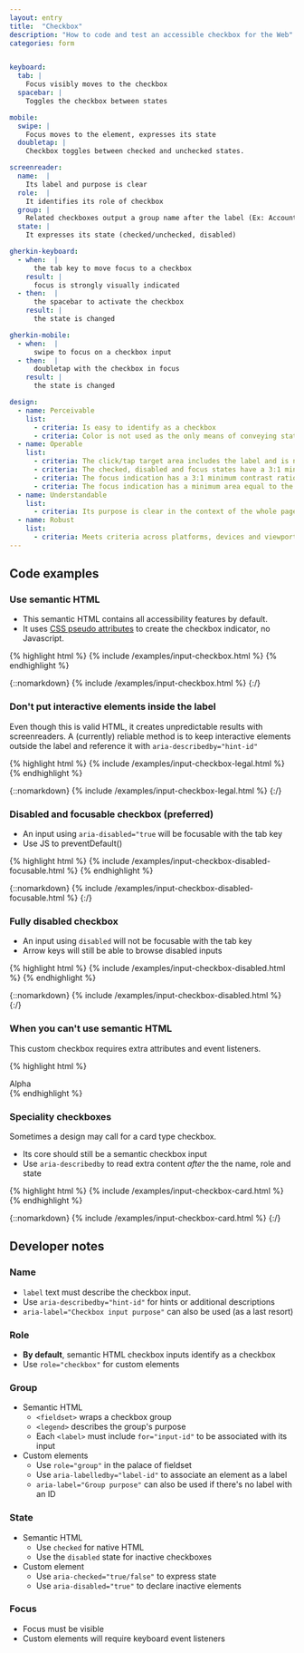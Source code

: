 ```yaml
---
layout: entry
title:  "Checkbox"
description: "How to code and test an accessible checkbox for the Web"
categories: form


keyboard:
  tab: |
    Focus visibly moves to the checkbox
  spacebar: |
    Toggles the checkbox between states

mobile:
  swipe: |
    Focus moves to the element, expresses its state
  doubletap: |
    Checkbox toggles between checked and unchecked states.

screenreader:
  name:  |
    Its label and purpose is clear
  role:  |
    It identifies its role of checkbox
  group: |
    Related checkboxes output a group name after the label (Ex: Account settings)
  state: |
    It expresses its state (checked/unchecked, disabled)

gherkin-keyboard: 
  - when:  |
      the tab key to move focus to a checkbox
    result: |
      focus is strongly visually indicated
  - then:  |
      the spacebar to activate the checkbox
    result: |
      the state is changed

gherkin-mobile:
  - when:  |
      swipe to focus on a checkbox input
  - then:  |
      doubletap with the checkbox in focus
    result: |
      the state is changed

design:
  - name: Perceivable
    list:
      - criteria: Is easy to identify as a checkbox
      - criteria: Color is not used as the only means of conveying state (checked/unchecked)
  - name: Operable
    list:
      - criteria: The click/tap target area includes the label and is no smaller than 44x44px
      - criteria: The checked, disabled and focus states have a 3:1 minimum contrast ratio against default
      - criteria: The focus indication has a 3:1 minimum contrast ratio against adjacent elements
      - criteria: The focus indication has a minimum area equal to the width of the element and 2px in height
  - name: Understandable
    list:
      - criteria: Its purpose is clear in the context of the whole page
  - name: Robust
    list:
      - criteria: Meets criteria across platforms, devices and viewports
---
```


## Code examples

### Use semantic HTML

- This semantic HTML contains all accessibility features by default.
- It uses [CSS pseudo attributes](https://github.com/tmobile/magentaA11y/blob/main/_sass/modules/_input-checkbox.scss) to create the checkbox indicator, no Javascript.

{% highlight html %}
{% include /examples/input-checkbox.html %}
{% endhighlight %}

{::nomarkdown}
<example>
{% include /examples/input-checkbox.html %}
</example>
{:/}

### Don't put interactive elements inside the label

Even though this is valid HTML, it creates unpredictable results with screenreaders. A (currently) reliable method is to keep interactive elements outside the label and reference it with `aria-describedby="hint-id"`

{% highlight html %}
{% include /examples/input-checkbox-legal.html %}
{% endhighlight %}

{::nomarkdown}
<example>
{% include /examples/input-checkbox-legal.html %}
</example>
{:/}

### Disabled and focusable checkbox (preferred)

- An input using `aria-disabled="true` will be focusable with the tab key
- Use JS to preventDefault()

{% highlight html %}
{% include /examples/input-checkbox-disabled-focusable.html %}
{% endhighlight %}

{::nomarkdown}
<example>
{% include /examples/input-checkbox-disabled-focusable.html %}
</example>
{:/}

### Fully disabled checkbox

- An input using `disabled` will not be focusable with the tab key
- Arrow keys will still be able to browse disabled inputs

{% highlight html %}
{% include /examples/input-checkbox-disabled.html %}
{% endhighlight %}

{::nomarkdown}
<example>
{% include /examples/input-checkbox-disabled.html %}
</example>
{:/}

### When you can't use semantic HTML

This custom checkbox requires extra attributes and event listeners.

{% highlight html %}
<div role="checkbox" tabindex="0" aria-checked="true">
  Alpha
</div>
{% endhighlight %}


### Speciality checkboxes

Sometimes a design may call for a card type checkbox. 
- Its core should still be a semantic checkbox input
- Use `aria-describedby` to read extra content _after_ the the name, role and state

{% highlight html %}
{% include /examples/input-checkbox-card.html %}
{% endhighlight %}

{::nomarkdown}
<example>
{% include /examples/input-checkbox-card.html %}
</example>
{:/}

## Developer notes

### Name
- `label` text must describe the checkbox input.
- Use `aria-describedby="hint-id"` for hints or additional descriptions
- `aria-label="Checkbox input purpose"` can also be used (as a last resort)

### Role
- **By default**, semantic HTML checkbox inputs identify as a checkbox
- Use `role="checkbox"` for custom elements

### Group
- Semantic HTML
    - `<fieldset>` wraps a checkbox group
    - `<legend>` describes the group's purpose
    - Each `<label>` must include `for="input-id"` to be associated with its input
- Custom elements
    - Use `role="group"` in the palace of fieldset
    - Use `aria-labelledby="label-id"` to associate an element as a label
    - `aria-label="Group purpose"` can also be used if there's no label with an ID

### State
- Semantic HTML
    - Use `checked` for native HTML
    - Use the `disabled` state for inactive checkboxes
- Custom element
    - Use `aria-checked="true/false"` to express state
    - Use `aria-disabled="true"` to declare inactive elements

### Focus
- Focus must be visible
- Custom elements will require keyboard event listeners